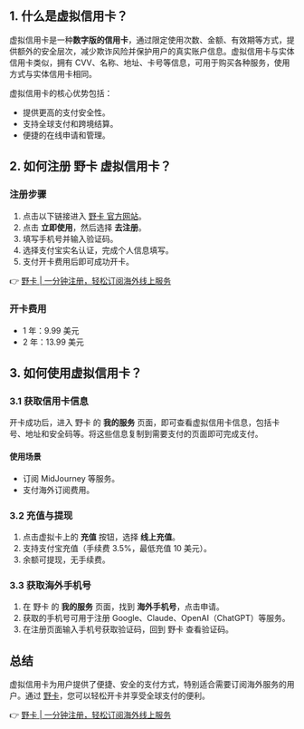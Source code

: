 ## 1. 什么是虚拟信用卡？

虚拟信用卡是一种**数字版的信用卡**，通过限定使用次数、金额、有效期等方式，提供额外的安全层次，减少欺诈风险并保护用户的真实账户信息。虚拟信用卡与实体信用卡类似，拥有 CVV、名称、地址、卡号等信息，可用于购买各种服务，使用方式与实体信用卡相同。

虚拟信用卡的核心优势包括：
- 提供更高的支付安全性。
- 支持全球支付和跨境结算。
- 便捷的在线申请和管理。

## 2. 如何注册 野卡 虚拟信用卡？

### 注册步骤

1. 点击以下链接进入 [野卡 官方网站](https://bit.ly/bewildcard)。
2. 点击 **立即使用**，然后选择 **去注册**。
3. 填写手机号并输入验证码。
4. 选择支付宝实名认证，完成个人信息填写。
5. 支付开卡费用后即可成功开卡。

👉 [野卡 | 一分钟注册，轻松订阅海外线上服务](https://bit.ly/bewildcard)

### 开卡费用
- 1 年：9.99 美元
- 2 年：13.99 美元

## 3. 如何使用虚拟信用卡？

### 3.1 获取信用卡信息

开卡成功后，进入 野卡 的 **我的服务** 页面，即可查看虚拟信用卡信息，包括卡号、地址和安全码等。将这些信息复制到需要支付的页面即可完成支付。

#### 使用场景
- 订阅 MidJourney 等服务。
- 支付海外订阅费用。

### 3.2 充值与提现

1. 点击虚拟卡上的 **充值** 按钮，选择 **线上充值**。
2. 支持支付宝充值（手续费 3.5%，最低充值 10 美元）。
3. 余额可提现，无手续费。

### 3.3 获取海外手机号

1. 在 野卡 的 **我的服务** 页面，找到 **海外手机号**，点击申请。
2. 获取的手机号可用于注册 Google、Claude、OpenAI（ChatGPT）等服务。
3. 在注册页面输入手机号获取验证码，回到 野卡 查看验证码。

## 总结

虚拟信用卡为用户提供了便捷、安全的支付方式，特别适合需要订阅海外服务的用户。通过 [野卡](https://bit.ly/bewildcard)，您可以轻松开卡并享受全球支付的便利。

👉 [野卡 | 一分钟注册，轻松订阅海外线上服务](https://bit.ly/bewildcard)